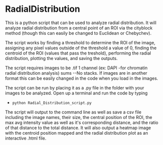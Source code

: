 # RadialDistribution

This is a python script that can be used to analyze radial distribution. 
It will analyze radial distribution from a central point of an ROI via the cityblock method (though this can easily be changed to Euclidean or Chebychev). 

The script works by finding a threshold to determine the ROI of the image, assigning any pixel values outside of the threshold a value of 0, finding the centroid of the ROI (values that pass the treshold), performing the radial distribution, plotting the values, and saving the outputs.

The script requires images to be .tif 1 channel (ex: DAPI -for chromatin radial distribution analysis) sums --No stacks. If images are in another format this can be easily changed in the code when you load in the images.

The script can be run by placing it as a .py file in the folder with your images to be analyzed. Open up a terminal and run the code by typing 
- `python Radial_Distribution_script.py`

The script will output to the command line as well as save a csv file including the image names, their size, the central position of the ROI, the max avg intensity value as well as it's corresponding distance, and the ratio of that distance to the total distance. 
It will also output a heatmap image with the centroid position mapped and the radial distribution plot as an interactive .html file.
